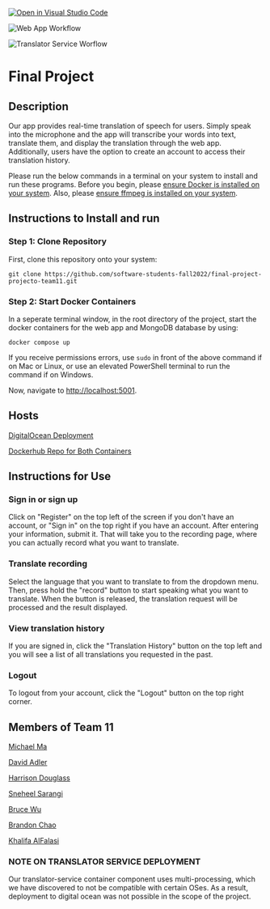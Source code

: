 [![Open in Visual Studio Code](https://classroom.github.com/assets/open-in-vscode-c66648af7eb3fe8bc4f294546bfd86ef473780cde1dea487d3c4ff354943c9ae.svg)](https://classroom.github.com/online_ide?assignment_repo_id=9574936&assignment_repo_type=AssignmentRepo)


![Web App Workflow](https://github.com/software-students-fall2022/final-project-projecto-team11/actions/workflows/web-app-workflow.yml/badge.svg)

![Translator Service Worflow](https://github.com/software-students-fall2022/final-project-projecto-team11/actions/workflows/translator-service-workflow.yml/badge.svg)

# Final Project

## Description
Our app provides real-time translation of speech for users. Simply speak into the microphone and the app will transcribe your words into text, translate them, and display the translation through the web app. Additionally, users have the option to create an account to access their translation history.

Please run the below commands in a terminal on your system to install and run these programs. Before you begin, please [ensure Docker is installed on your system](https://docs.docker.com/engine/install/). Also, please [ensure ffmpeg is installed on your system](https://ffmpeg.org/download.html).

## Instructions to Install and run

### Step 1: Clone Repository
First, clone this repository onto your system:
```
git clone https://github.com/software-students-fall2022/final-project-projecto-team11.git
```
### Step 2: Start Docker Containers
In a seperate terminal window, in the root directory of the project, start the docker containers for the web app and MongoDB database by using:
```
docker compose up
```
If you receive permissions errors, use `sudo` in front of the above command if on Mac or Linux, or use an elevated PowerShell terminal to run the command if on Windows.

Now, navigate to <http://localhost:5001>.

## Hosts

[DigitalOcean Deployment](https://web-app-oyfrn.ondigitalocean.app/)

[Dockerhub Repo for Both Containers](https://hub.docker.com/repository/docker/chiaos/se_final_project_repo)

## Instructions for Use

### Sign in or sign up
Click on "Register" on the top left of the screen if you don't have an account, or "Sign in" on the top right if you have an account. After entering your information, submit it. That will take you to the recording page, where you can actually record what you want to translate.

### Translate recording
Select the language that you want to translate to from the dropdown menu. Then, press hold the "record" button to start speaking what you want to translate. When the button is released, the translation request will be processed and the result displayed.

### View translation history
If you are signed in, click the "Translation History" button on the top left and you will see a list of all translations you requested in the past.

### Logout
To logout from your account, click the "Logout" button on the top right corner.

## Members of Team 11
[Michael Ma](https://github.com/mma01us)

[David Adler](https://github.com/dov212)

[Harrison Douglass](https://github.com/hpdouglass)

[Sneheel Sarangi](https://github.com/Xarangi)

[Bruce Wu](https://github.com/bxw201)

[Brandon Chao](https:/github.com/Sciao)

[Khalifa AlFalasi](https:/github.com/Khalifa-AlFalasi)

### NOTE ON TRANSLATOR SERVICE DEPLOYMENT
Our translator-service container component uses multi-processing, which we have discovered to not be compatible with certain OSes. As a result, deployment to digital ocean was not possible in the scope of the project.
